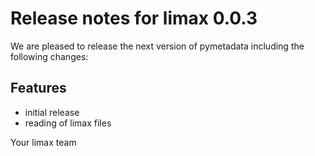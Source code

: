# Release notes for limax 0.0.3

We are pleased to release the next version of pymetadata including the 
following changes:

## Features
- initial release
- reading of limax files

Your limax team
